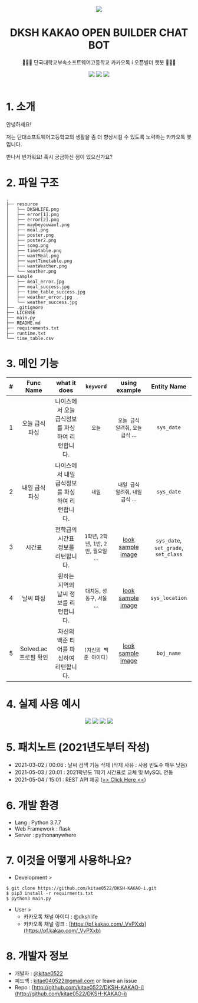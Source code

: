 <div align="center">
<img src="resource/poster2.png">
<h1><b>DKSH KAKAO OPEN BUILDER CHAT BOT</b></h1>
<p>👨🏻‍💻 단국대학교부속소프트웨어고등학교 카카오톡 i 오픈빌더 챗봇 👨🏻‍💻</p>
<img src="https://img.shields.io/badge/Python-v3-blue.svg">
<img src="https://img.shields.io/github/license/DKSH-Astronaut/Dankook_ATM?style=flat">
<img src="https://img.shields.io/github/last-commit/DKSH-Astronaut/Dankook_ATM">
</div>
<br>

# 1. 소개
안녕하세요!

저는 단대소프트웨어고등학교의 생활을 좀 더 향상시킬 수 있도록 노력하는 카카오톡 봇입니다.

만나서 반가워요! 혹시 궁금하신 점이 있으신가요?


# 2. 파일 구조
```shell
.
├── resource
│   ├── DKSHLIFE.png
│   ├── error[1].png
│   ├── error[2].png
│   ├── maybeyouwant.png
│   ├── meal.png
│   ├── poster.png
│   ├── poster2.png
│   ├── song.png
│   ├── timetable.png
│   ├── wantMeal.png
│   ├── wantTimetable.png
│   ├── wantWeather.png
│   └── weather.png
├── sample
│   ├── meal_error.jpg
│   ├── meal_success.jpg
│   ├── time_table_success.jpg
│   ├── weather_error.jpg
│   └── weather_success.jpg
├── .gitignore
├── LICENSE
├── main.py
├── README.md
├── requirements.txt
├── runtime.txt
└── time_table.csv
```

# 3. 메인 기능
| # | Func Name | what it does | `keyword` | using example | Entity Name |
| :---: | :---: | :---: | :---: | :---: | :---: |
| 1 | 오늘 급식 파싱 | 나이스에서 오늘 급식정보를 파싱하여 리턴합니다. | `오늘` | `오늘 급식 알려줘`, `오늘 급식` ... | `sys_date` |
| 2 | 내일 급식 파싱 | 나이스에서 내일 급식정보를 파싱하여 리턴합니다. | `내일` | `내일 급식 알려줘`, `내일 급식` ... | `sys_date` |
| 3 | 시간표 | 전학급의 시간표 정보를 리턴합니다. | `1학년`, `2학년`, `1반`, `2반`, `월요일` ... | [look sample image](https://github.com/kitae0522/DKSH-KAKAO-i/blob/main/sample/time_table_success.jpg) | `sys_date`, `set_grade`, `set_class` |
| 4 | 날씨 파싱 | 원하는 지역의 날씨 정보를 리턴합니다. | `대치동`, `성동구`, `서울` ... | [look sample image](https://github.com/kitae0522/DKSH-KAKAO-i/blob/main/sample/weather_success.jpg) | `sys_location` |
| 5 | Solved.ac 프로필 확인 | 자신의 백준 티어를 파싱하여 리턴합니다. | `(자신의 백준 아이디)` | [look sample image](https://github.com/kitae0522/DKSH-KAKAO-i/blob/main/sample/solved_success.jpg) | `boj_name` |

# 4. 실제 사용 예시
<div align="center">
<img src="https://github.com/kitae0522/DKSH-KAKAO-i/blob/main/sample/meal_success.jpg">
<img src="https://github.com/kitae0522/DKSH-KAKAO-i/blob/main/sample/time_table_success.jpg">
<img src="https://github.com/kitae0522/DKSH-KAKAO-i/blob/main/sample/weather_success.jpg">
<img src="https://github.com/kitae0522/DKSH-KAKAO-i/blob/main/sample/solved_success.jpg">
</div>

# 5. 패치노트 (2021년도부터 작성)
- 2021-03-02 / 00:06 : 날씨 검색 기능 삭제 (삭제 사유 : 사용 빈도수 매우 낮음)
- 2021-05-03 / 20:01 : 2021학년도 1학기 시간표로 교체 및 MySQL 연동
- 2021-05-04 / 15:01 : REST API 제공 ([>> Click Here <<](http://kitae0522.pythonanywhere.com/))

# 6. 개발 환경
- Lang : Python 3.7.7
- Web Framework : flask
- Server : pythonanywhere

# 7. 이것을 어떻게 사용하나요?
- Development >
```shell
$ git clone https://github.com/kitae0522/DKSH-KAKAO-i.git
$ pip3 install -r requirments.txt
$ python3 main.py
```

- User >
  - 카카오톡 채널 아이디 : @dkshlife
  - 카카오톡 채널 링크 : [https://pf.kakao.com/_VvPXxb](https://pf.kakao.com/_VvPXxb)

# 8. 개발자 정보

- 개발자 : [@kitae0522](https://github.com/kitae0522)
- 피드백 : kitae040522@gmail.com or leave an issue
- Repo : [http://github.com/kitae0522/DKSH-KAKAO-i](http://github.com/kitae0522/DKSH-KAKAO-i)
